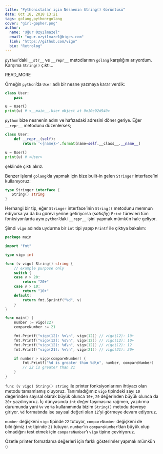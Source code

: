 ```yaml
---
title: "Pythonistalar için Nesnenin String() Görüntüsü"
date: Oct 18, 2018 13:21
tags: golang,python+golang
cover: "girl-gopher.png"
author:
  name: "Uğur Özyılmazel"
  email: "ugur.ozyilmazel@biges.com"
  link: "https://github.com/vigo"
  bio: "Retrolog"
---
```


`python`’daki `__str__` ve `__repr__` metodlarının `golang` karşılığını
arıyordum. Karşıma `String()` çıktı...

READ_MORE

Örneğin `python`’da `User` adlı bir nesne yazmaya karar verdik:

```python
class User:
    pass

u = User()
print(u) # <__main__.User object at 0x10c92d940>
```

`python` bize nesnenin adını ve hafızadaki adresini döner geriye. Eğer `__repr__`
metodunu düzenlersek;

```python
class User:
    def __repr__(self):
        return '<{name}>'.format(name=self.__class__.__name__)

u = User()
print(u) # <User>
```

şeklinde çıktı alırız.

Benzer işlemi `golang`’da yapmak için bize built-in gelen `Stringer` interface’ini
kullanıyoruz:

```go
type Stringer interface {
   String() string
}
```

Herhangi bir tip, eğer `Stringer` interface’inin `String()` metodunu memnun
ediyorsa ya da bu görevi yerine getiriyorsa (*satisfiy*) `Print` türevleri
tüm fonksiyonlarda aynı `python`’daki `__repr__` işini yapmak mümkün hale
geliyor.

Şimdi `vigo` adında uydurma bir `int` tipi yapıp `Printf` ile çıktıya bakalım:

```go
package main

import "fmt"

type vigo int

func (v vigo) String() string {
	// example purpose only
    switch {
	case v > 20:
		return "20+"
	case v > 10:
		return "10+"
	default:
		return fmt.Sprintf("%d", v)
	}
}

func main() {
	number := vigo(22)
	compareNumber := 21

	fmt.Printf("vigo(12): %v\n", vigo(12)) // vigo(12): 10+
	fmt.Printf("vigo(12): %s\n", vigo(12)) // vigo(12): 10+
	fmt.Printf("vigo(12): %d\n", vigo(12)) // vigo(12): 12
	fmt.Printf("vigo(21): %v\n", vigo(21)) // vigo(21): 20+

	if number > vigo(compareNumber) {
		fmt.Printf("%d is greater than %d\n", number, compareNumber)
		// 22 is greater than 21
	}
}
```

`func (v vigo) String() string` ile printer fonksiyonlarının ihtiyacı olan
metodu tamamlamış oluyoruz. Tanımladığımız `vigo` tipindeki sayı `10` değerinden
sayısal olarak büyük olunca `10+`, `20` değerinden büyük olunca da `20+`
yazdırıyoruz. İç dünyasında `int` değer taşımasına rağmen, yazdırma durumunda
yani `%v` ve `%s` kullanımında bizim `String()` metodu devreye giriyor. `%d`
formatında ise sayısal değeri olan `12`’yi görmeye devam ediyoruz.

`number` değişkeni `vigo` tipinde `22` tutuyor, `compareNumber` değişkeni de
bildiğimiz `int` tipinde `21` tutuyor. `number`’ın `compareNumber`’dan
büyük olup olmadığını test etmek için `compareNumber`’ı `vigo` tipine çeviriyoruz.

Özetle printer formatlama değerleri için farklı gösterimler yapmak mümkün :)

